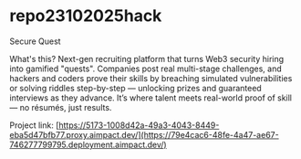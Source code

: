 # repo23102025hack
Secure Quest

What's this?
Next-gen recruiting platform that turns Web3 security hiring into gamified "quests".
Companies post real multi-stage challenges, and hackers and coders prove their skills by breaching simulated vulnerabilities or solving riddles step-by-step — unlocking prizes and guaranteed interviews as they advance.
It’s where talent meets real-world proof of skill — no résumés, just results.

Project link:
[https://5173-1008d42a-49a3-4043-8449-eba5d47bfb77.proxy.aimpact.dev/](https://79e4cac6-48fe-4a47-ae67-746277799795.deployment.aimpact.dev/)
